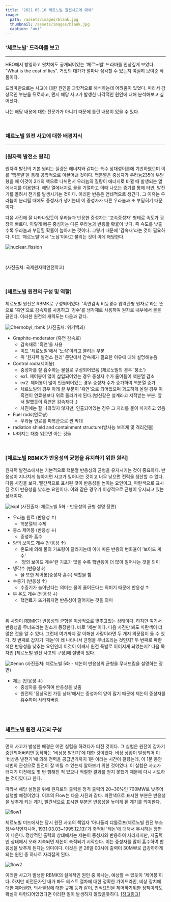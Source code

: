 ```yaml
---
title: "2021.05.10 체르노빌 원전사고에 대해"
image: 
  path: /assets/images/blank.jpg
  thumbnail: /assets/images/blank.jpg
  caption: "uni"
---
```



### '체르노빌' 드라마를 보고
----

HBO에서 방영하고 왓챠에도 공개되어있는 '체르노빌' 드라마를 인상깊게 보았다. "What is the cost of lies". 거짓의 대가가 얼마나 심각할 수 있는지 여실히 보여준 작품이다. 

드라마만으로는 사고에 대한 원인을 과학적으로 해석하는데 어려움이 있었다. 따라서 감상적인 부분을 뒤로하고, 먼저 해당 사고가 발생한 다각적인 원인에 대해 분석해보고 싶어졌다.

나는 해당 내용에 대한 전문가가 아니기 때문에 틀린 내용이 있을 수 있다. 


<br>


### 체르노빌 원전 사고에 대한 배경지식
----

### [원자력 발전소 원리]

원자력 발전의 기본 원리는 질량은 에너지와 같다는 특수 상대성이론에 기반하였으며 이를 '핵분열'을 통해 공학적으로 이끌어낸 것이다. 핵분열은 중성자가 우라늄235에 부딛혔을 때 이것이 2개의 핵으로 나뉘면서 우라늄의 질량이 에너지로 바뀔 때 발생되는 열에너지를 이용한다. 해당 열에너지로 물을 가열하고 이때 나오는 증기를 통해 터빈, 발전기를 돌려서 전기를 발생시키는 것이다. 이러한 반응은 연쇄적으로 생긴다. 그 이유는 우라늄이 분리될 때에도 중성자가 생기는데 이 중성자가 다른 우라늄과 또 부딛히기 때문이다.

다음 사진에 잘 나타나있듯이 우라늄과 반응한 중성자는 '고속중성자' 형태로 속도가 굉장히 빠르다. 이렇게 빠른 중성자는 다른 우라늄과 반응할 확률이 낮다. 즉 속도를 낮출수록 우라늄과 부딛힐 확률이 높아지는 것이다. 그렇기 때문에 '감속재'라는 것이 필요하다. 미드 '체르노빌'에서 '노심'이라고 불리는 것이 이에 해당한다.

![nuclear_fission](https://jylab.github.io/assets/images/Chernobyl/nuclear_fission.png)

<br>

(사진출처: 국제원자력안전학교)

<br>

### [체르노빌 원전의 구성 및 역할]

체르노빌 원전은 RBMK로 구성되어있다. '흑연감속 비등경수 압력관형 원자로'라는 뜻으로 '흑연'으로 감속재를 사용하고 '경수'를 냉각재로 사용하여 원자로 내부에서 물을 끓인다. 이러한 원전의 개략도는 다음과 같다. 

![Chernobyl_rbmk](https://jylab.github.io/assets/images/Chernobyl/rbmk_reactor.png)
(사진출처: 위키백과)

- Graphite-moderator (흑연 감속로)
  + 감속재로 '흑연'을 사용
  + 미드 '체르노빌'에서 '노심'이라고 불리는 부분
  + 위 '원자력 발전소 원리' 문단에서 감속재가 필요한 이유에 대해 설명해놓음 
- Control rods(제어봉)
  + 중성자를 잘 흡수하는 물질로 구성되어있음 (체르노빌의 경우 '붕소')
  + ex1. 제어봉이 많이 삽입되어있는 경우 중성자 수가 줄어들어 핵분열 감소
  + ex2. 제어봉이 많이 인출되어있는 경우 중성자 수가 증가하여 핵분열 증가
  + 체르노빌의 경우 아래 끝 부분이 '흑연'으로 되어있으며 과도하게 올릴 경우 이 흑연이 연료봉보다 위로 올라가게 된다.(병신같은 설계라고 지적받는 부분. 앞서 말했듯이 흑연은 감속재다..)
  + 사진에는 잘 나와있지 않지만, 인출되어있는 경우 그 자리를 물이 차지하고 있음
- Fuel rods(연료봉)
  + 우라늄 연료를 피복관으로 싼 막대
- radiation shield and containment structure(방사능 보호체 및 격리건물)
- 나머지는 대충 읽으면 아는 것들


<br>

### [체르노빌 RBMK가 반응성의 균형을 유지하기 위한 원리]

원자력 발전소에서는 기본적으로 핵분열 반응성의 균형을 유지시키는 것이 중요하다. 반응성이 지나치게 높아지면 사고가 일어나는 것이고 너무 낮으면 전력을 생산할 수 없다. 다음 사진을 보자. 빨간색으로 표시된 것이 반응성을 높이는 요인이고, 파란색으로 표시된 것이 반응성을 낮추는 요인이다. 이와 같은 경우가 이상적으로 균형이 유지되고 있는 상태이다.

![expl](https://jylab.github.io/assets/images/Chernobyl/expl.png)
(사진출처: 체르노빌 5화 - 반응성의 균형 설명 장면)

- 우라늄 원료 (반응성 ↑)
  + 핵분열의 주체
- 붕소 제어봉 (반응성 ↓)
  + 중성자 흡수
- 양의 보이드 계수 (반응성 ↑)
  + 온도에 의해 물의 기포량이 달라지는데 이에 따른 반응의 변화율이 '보이드 계수'
  + '양의 보이드 계수'란 기포가 많을 수록 핵반응이 더 많이 일어나는 것을 의미
- 냉각수 (반응성↓)
  + 물 또한 제어봉(중성자 흡수) 역할을 함 
- 수증기 (반응성 ↑)
  + 수증기가 늘어난다는 의미는 물이 줄어든다는 의미기 때문에 반응성 ↑
- 부 온도 계수 (반응성 ↓)
  + 핵연료가 뜨거워지면 반응성이 떨어지는 것을 의미

<br>

위 사항이 RBMK가 반응성의 균형을 이상적으로 맞추고있는 상태이다. 하지만 여기서 반응성을 무너뜨리는 원소가 등장한다. 바로 '제논'이다. 다음 사진만 봐도 파란색이 더 많은 것을 알 수 있다. 그런데 여기까지 잘 이해한 사람이라면 두 개지 의문점이 들 수 있다. 첫 번째로 갑자기 '제논'이 왜 나타나서 균형을 무너뜨리는 것인지? 두 번째로 파란색은 반응성을 낮추는 요인인데 이것이 어째서 원전 폭발로 이어지게 되었는지? 다음 목차인 [체르노빌 원전 사고의 구성]에 설명이 있다.

![Xenon](https://jylab.github.io/assets/images/Chernobyl/Xenon.png)
(사진출처: 체르노빌 5화 - 제논이 반응성의 균형을 무너뜨림을 설명하는 장면)

- 제논 (반응성 ↓)
  + 중성자를 흡수하여 반응성을 낮춤
  + 원전의 '정상적인 가동 상태'에서는 중성자의 양이 많기 때문에 제논이 중성자를 흡수하며 사라져버림


<br><br>


### 체르노빌 원전 사고의 구성
----

먼저 사고가 발생한 배경은 어떤 실험을 하려다가 터진 것이다. 그 실험은 원전이 갑자기 중단되어버리면 동작하는 '비상용 발전기'에 대한 것이었다. 비상 상황이 발생되어 이 '비상용 발전기'에 의해 전력을 공급받기까지 1분 이라는 시간이 걸렸는데, 이 1분 동안 터빈의 관성으로 원전이 잘 버틸 수 있는지 알아보기 위한 것이었다. 이 실험은 사고가 터지기 이전에도 몇 번 행해진 적 있으나 적절한 결과를 얻지 못했기 때문에 다시 시도하는 것이였다고 한다. 

따라서 해당 실험을 위해 원자로의 출력을 정격 출력의 20~30%인 700MW로 낮추어 실행할 예정이었다.
이후의 Flow는 다음 사진과 같다. 파란색으로 표시한 부분은 반응성을 낮추게 되는 계기, 빨간색으로 표시한 부분은 반응성을 높이게 된 계기를 의미한다.

![flow1](https://jylab.github.io/assets/images/Chernobyl/accident1.png)


체르노빌 미드에서는 당시 원전 사고의 책임자 '아나톨리 댜틀로프(체르노빌 원전 부소장/수석엔지니어, 1931.03.03~1995.12.13)'가 축적된 '제논'에 대해서 무시하는 장면이 나온다. 정상적인 출력의 상태에서는 제논이 중성자와 반응하여 사라지지만, 저출력인 상태에서 오래 지속되면 제논이 축적되기 시작한다. 이는 중성자를 많이 흡수하여 반응성을 낮추게 된다는 의미이다. 이것은 곧 26일 00시에 출력이 30MW로 급강하하게 되는 원인 중 하나로 자리잡게 된다.


![flow2](https://jylab.github.io/assets/images/Chernobyl/accident2.png)

이러한 사고가 발생한 RBMK의 설계적인 원인 중 하나는, 예상할 수 있듯이 '제어봉'이다. 하지만 비전문가인 내가 봐도 테스트 절차에 대한 정확한 가이드라인, 비상 장치에 대한 제어권한, 의사결정에 대한 규제 등과 같이, 인적요인을 제어하기위한 정책이라도 확실히 마련되어있었다면 이러한 일이 발생하지 않았을듯하다.  [[참고링크]](http://www-formal.stanford.edu/jmc/progress/chernobyl.html)  

